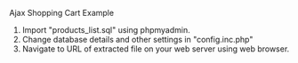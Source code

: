Ajax Shopping Cart Example

1. Import "products_list.sql" using phpmyadmin.
2. Change database details and other settings in "config.inc.php"
3. Navigate to URL of extracted file on your web server using web browser.
